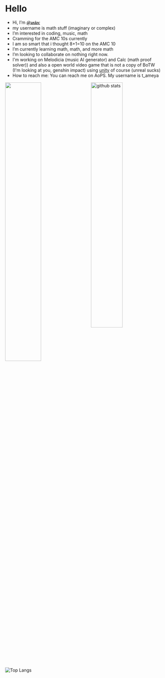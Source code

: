 
<h1>Hello</h1>


- Hi, I’m <b style="font-family:serif;"><a href="https://github.com/axizc/">@axizc</a></b> <br />
- my username is math stuff (imaginary or complex)  
- I’m interested in coding, music, math <br />
- Cramming for the AMC 10s currently
- I am so smart that i thought 8+1=10 on the AMC 10
-  I’m currently learning math, math, and more math <br />
- I’m looking to collaborate on nothing right now. <br />
- I'm working on Melodicia (music AI generator) and Calc (math proof solver)) and also a open world video game that is not a copy of BoTW (I'm looking at you, genshin impact) using <a href="https://unity.com/" target="blank">unity</a> of course (unreal sucks)<br/> 
- How to reach me: You can reach me on AoPS. My username is t_ameya  <br />


<img src="https://github-readme-stats.vercel.app/api?username=axizc&show_icons=true&theme=gotham" alt="github stats" width="45%" align="right"/>


<img src="https://github-readme-streak-stats.herokuapp.com/?user=axizc&theme=dark" width="48%" >

 ![Top Langs](https://github-readme-stats.vercel.app/api/top-langs/?username=axizc&layout=compact)

<!---
axizc/axizc is a ✨ special ✨ repository because its `README.md` (this file) appears on your GitHub profile.
You can click the Preview link to take a look at your changes.
--->
</body>
